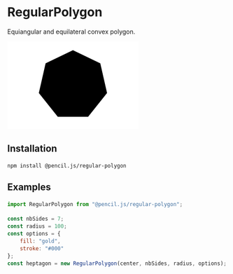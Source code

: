 # RegularPolygon

Equiangular and equilateral convex polygon.

![Regular-polygon example](../../media/examples/regular-polygon.png)


## Installation

    npm install @pencil.js/regular-polygon


## Examples

```js
import RegularPolygon from "@pencil.js/regular-polygon";

const nbSides = 7;
const radius = 100;
const options = {
    fill: "gold",
    stroke: "#000"
};
const heptagon = new RegularPolygon(center, nbSides, radius, options);
```
